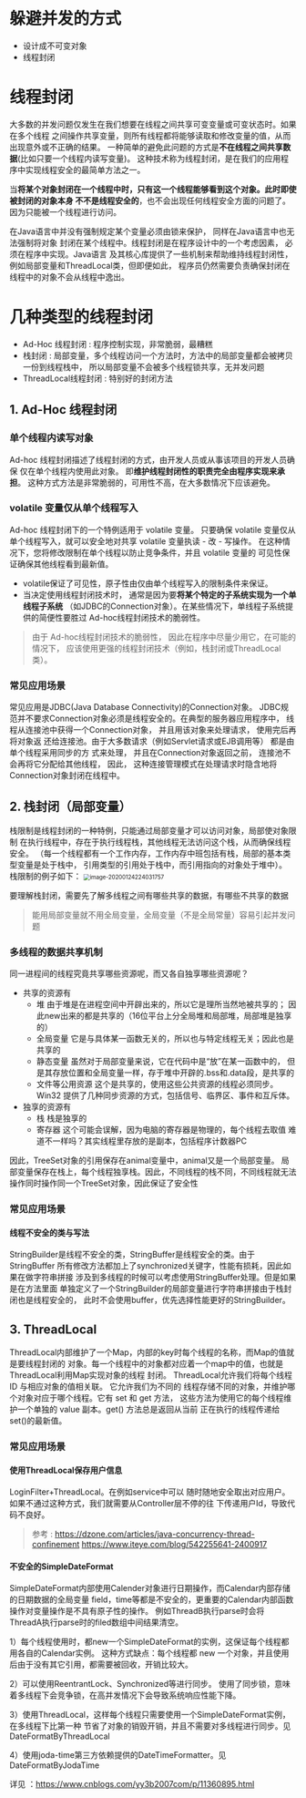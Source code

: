 # 躲避并发的方式
* 设计成不可变对象
* 线程封闭
# 线程封闭
大多数的并发问题仅发生在我们想要在线程之间共享可变变量或可变状态时。如果在多个线程
之间操作共享变量，则所有线程都将能够读取和修改变量的值，从而出现意外或不正确的结果。
一种简单的避免此问题的方式是**不在线程之间共享数据**(比如只要一个线程内读写变量)。
这种技术称为线程封闭，是在我们的应用程序中实现线程安全的最简单方法之一。

当**将某个对象封闭在一个线程中时，只有这一个线程能够看到这个对象。此时即使被封闭的对象本身
不不是线程安全的**，也不会出现任何线程安全方面的问题了。因为只能被一个线程进行访问。

在Java语言中并没有强制规定某个变量必须由锁来保护， 同样在Java语言中也无法强制将对象
封闭在某个线程中。线程封闭是在程序设计中的一个考虑因素， 必须在程序中实现。Java语言
及其核心库提供了一些机制来帮助维持线程封闭性，例如局部变量和ThreadLocal类，但即便如此， 
程序员仍然需要负责确保封闭在线程中的对象不会从线程中逸出。

# 几种类型的线程封闭
* Ad-Hoc 线程封闭 : 程序控制实现，非常脆弱，最糟糕
* 栈封闭 : 局部变量，多个线程访问一个方法时，方法中的局部变量都会被拷贝一份到线程栈中，
所以局部变量不会被多个线程锁共享，无并发问题
* ThreadLocal线程封闭 : 特别好的封闭方法

## 1. Ad-Hoc 线程封闭
### 单个线程内读写对象
Ad-hoc 线程封闭描述了线程封闭的方式，由开发人员或从事该项目的开发人员确保
仅在单个线程内使用此对象。 即**维护线程封闭性的职责完全由程序实现来承担**。
这种方式方法是非常脆弱的，可用性不高，在大多数情况下应该避免。
### volatile 变量仅从单个线程写入
Ad-hoc 线程封闭下的一个特例适用于 volatile 变量。 只要确保 volatile 
变量仅从单个线程写入，就可以安全地对共享 volatile 变量执读 - 改 - 写操作。
在这种情况下，您将修改限制在单个线程以防止竞争条件，并且 volatile 变量的
可见性保证确保其他线程看到最新值。
*  volatile保证了可见性，原子性由仅由单个线程写入的限制条件来保证。
* 当决定使用线程封闭技术时， 通常是因为要**将某个特定的子系统实现为一个单线程子系统**
（如JDBC的Connection对象）。在某些情况下，单线程子系统提供的简便性要胜过
Ad-hoc线程封闭技术的脆弱性。

> 由于 Ad-hoc线程封闭技术的脆弱性， 因此在程序中尽量少用它，在可能的情况下，
应该使用更强的线程封闭技术（例如，栈封闭或ThreadLocal类）。
### 常见应用场景
常见应用是JDBC(Java Database Connectivity)的Connection对象。
JDBC规范并不要求Connection对象必须是线程安全的。在典型的服务器应用程序中， 
线程从连接池中获得一个Connection对象， 并且用该对象来处理请求， 使用完后再将对象返
还给连接池。由于大多数请求（例如Servlet请求或EJB调用等） 都是由单个线程采用同步的方
式来处理， 并且在Connection对象返回之前， 连接池不会再将它分配给其他线程， 因此， 
这种连接管理模式在处理请求时隐含地将Connection对象封闭在线程中。

## 2. 栈封闭（局部变量）
栈限制是线程封闭的一种特例，只能通过局部变量才可以访问对象，局部使对象限制
在执行线程中，存在于执行线程栈，其他线程无法访问这个栈，从而确保线程安全。
（每一个线程都有一个工作内存，工作内存中班包括有栈，局部的基本类型变量是处于栈中，
引用类型的引用处于栈中，而引用指向的对象处于堆中）。 
栈限制的例子如下：
<img src="http://dl2.iteye.com/upload/attachment/0127/9319/c1dd09ad-af15-3ff1-8a8d-a029b1907f71.png" alt="image-20200124224031757" style="zoom:70%;" />

要理解栈封闭，需要先了解多线程之间有哪些共享的数据，有哪些不共享的数据
> 能用局部变量就不用全局变量，全局变量（不是全局常量）容易引起并发问题

### 多线程的数据共享机制

同一进程间的线程究竟共享哪些资源呢，而又各自独享哪些资源呢？
- 共享的资源有
    * 堆  由于堆是在进程空间中开辟出来的，所以它是理所当然地被共享的；
    因此new出来的都是共享的（16位平台上分全局堆和局部堆，局部堆是独享的）
    * 全局变量 它是与具体某一函数无关的，所以也与特定线程无关；因此也是共享的
    * 静态变量 虽然对于局部变量来说，它在代码中是“放”在某一函数中的，
    但是其存放位置和全局变量一样，存于堆中开辟的.bss和.data段，是共享的
    * 文件等公用资源  这个是共享的，使用这些公共资源的线程必须同步。
    Win32 提供了几种同步资源的方式，包括信号、临界区、事件和互斥体。
- 独享的资源有
    * 栈 栈是独享的
    * 寄存器  这个可能会误解，因为电脑的寄存器是物理的，每个线程去取值
    难道不一样吗？其实线程里存放的是副本，包括程序计数器PC

因此，TreeSet对象的引用保存在animal变量中，animal又是一个局部变量。
局部变量保存在栈上，每个线程独享栈。因此，不同线程的栈不同，不同线程就无法
操作同时操作同一个TreeSet对象，因此保证了安全性

### 常见应用场景
#### 线程不安全的类与写法
StringBuilder是线程不安全的类，StringBuffer是线程安全的类。由于StringBuffer
所有修改方法都加上了synchronized关键字，性能有损耗，因此如果在做字符串拼接
涉及到多线程的时候可以考虑使用StringBuffer处理。但是如果是在方法里面
单独定义了一个StringBuilder的局部变量进行字符串拼接由于栈封闭也是线程安全的，
此时不会使用buffer，优先选择性能更好的StringBuilder。

## 3. ThreadLocal
ThreadLocal内部维护了一个Map，内部的key时每个线程的名称，而Map的值就是要线程封闭的
对象。每一个线程中的对象都对应着一个map中的值，也就是ThreadLocal利用Map实现对象的线程
封闭。
ThreadLocal允许我们将每个线程 ID 与相应对象的值相关联。 它允许我们为不同的
线程存储不同的对象，并维护哪个对象对应于哪个线程。它有 set 和 get 方法，
这些方法为使用它的每个线程维护一个单独的 value 副本。get() 方法总是返回从当前
正在执行的线程传递给 set()的最新值。

### 常见应用场景
#### 使用ThreadLocal保存用户信息
LoginFilter+ThreadLocal。在例如service中可以
随时随地安全取出对应用户。如果不通过这种方式，我们就需要从Controller层不停的往
下传递用户Id，导致代码不良好。

> 参考 : https://dzone.com/articles/java-concurrency-thread-confinement
https://www.iteye.com/blog/542255641-2400917
#### 不安全的SimpleDateFormat
SimpleDateFormat内部使用Calender对象进行日期操作，而Calendar内部存储的日期数据的全局变量
field，time等都是不安全的，更重要的Calendar内部函数操作对变量操作是不具有原子性的操作。
例如ThreadB执行parse时会将ThreadA执行parse时的filed数组中间结果清空。

1）每个线程使用时，都new一个SimpleDateFormat的实例，这保证每个线程都用各自的Calendar实例。
这种方式缺点：每个线程都 new 一个对象，并且使用后由于没有其它引用，都需要被回收，开销比较大。

2）可以使用ReentrantLock、Synchronized等进行同步。
使用了同步锁，意味着多线程下会竞争锁，在高并发情况下会导致系统响应性能下降。

3）使用ThreadLocal，这样每个线程只需要使用一个SimpleDateFormat实例，在多线程下比第一种
节省了对象的销毁开销，并且不需要对多线程进行同步。见DateFormatByThreadLocal

4）使用joda-time第三方依赖提供的DateTimeFormatter。见DateFormatByJodaTime

详见 ：https://www.cnblogs.com/yy3b2007com/p/11360895.html
